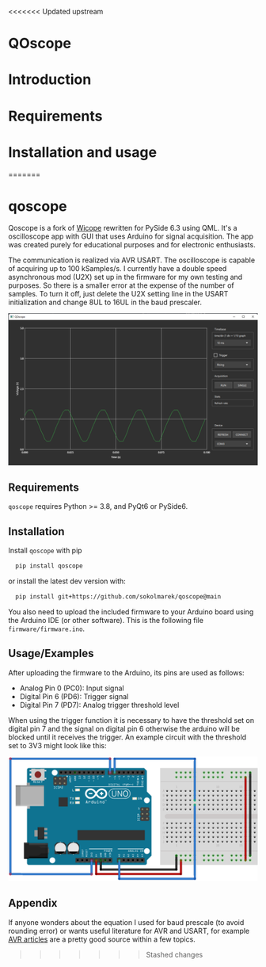 <<<<<<< Updated upstream
# QOscope

# Introduction

# Requirements

# Installation and usage
=======

# qoscope

Qoscope is a fork of [Wicope](https://github.com/diepala/wicope) rewritten for PySide 6.3 using QML.
It's a oscilloscope app with GUI that uses Arduino for signal acquisition. 
The app was created purely for educational purposes and for electronic enthusiasts.

The communication is realized via AVR USART. 
The oscilloscope is capable of acquiring up to 100 kSamples/s.
I currently have a double speed asynchronous mod (U2X) set up in the firmware 
for my own testing and purposes. So there is a smaller error at the expense of the number of samples. 
To turn it off, just delete the U2X setting line in the USART initialization and change 8UL to 16UL 
in the baud prescaler. 

<p align="center">
  <img src="https://github.com/sokolmarek/qoscope/blob/main/assets/screenshot.png?raw=true" />
</p>


## Requirements

`qoscope` requires Python >= 3.8, and PyQt6 or PySide6.
## Installation

Install `qoscope` with pip

```bash
  pip install qoscope
```

or install the latest dev version with:
```bash
  pip install git+https://github.com/sokolmarek/qoscope@main
```

You also need to upload the included firmware to your Arduino board using the 
Arduino IDE (or other software). This is the following file `firmware/firmware.ino`.
    
## Usage/Examples

After uploading the firmware to the Arduino, its pins are used as follows:
* Analog Pin 0 (PC0): Input signal
* Digital Pin 6 (PD6): Trigger signal
* Digital Pin 7 (PD7): Analog trigger threshold level

When using the trigger function it is necessary to have the threshold set on digital 
pin 7 and the signal on digital pin 6 otherwise the arduino will be blocked until it 
receives the trigger. An example circuit with the threshold set to 3V3 might look like this:


<p align="center"> 
  <img src="https://github.com/sokolmarek/qoscope/blob/main/assets/diagram.png?raw=true" /> 
</p>




## Appendix

If anyone wonders about the equation I used for baud prescale (to avoid rounding error)
 or wants useful literature for AVR and USART, for example [AVR articles](http://www.fourwalledcubicle.com/AVRArticles.php) 
 are a pretty good source within a few topics.

>>>>>>> Stashed changes
